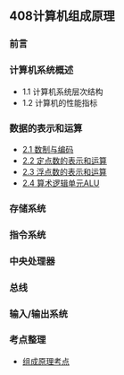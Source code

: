 ## 408计算机组成原理

### 前言

### 计算机系统概述

* 1.1 计算机系统层次结构
* 1.2 计算机的性能指标

### 数据的表示和运算

* [2.1 数制与编码](2.1数制与编码.md)
* [2.2 定点数的表示和运算](2.2定点数的表示和运算.md)
* [2.3 浮点数的表示和运算](2.3浮点数的表示和运算.md)
* [2.4 算术逻辑单元ALU](2.4算术逻辑单元ALU.md)

### 存储系统

### 指令系统

### 中央处理器

### 总线

### 输入/输出系统

### 考点整理

* [组成原理考点](组成原理考点.md)

